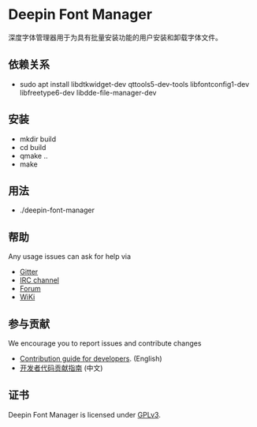 # Deepin Font Manager

深度字体管理器用于为具有批量安装功能的用户安装和卸载字体文件。

## 依赖关系

* sudo apt install libdtkwidget-dev qttools5-dev-tools libfontconfig1-dev libfreetype6-dev libdde-file-manager-dev

## 安装

* mkdir build
* cd build
* qmake ..
* make

## 用法

* ./deepin-font-manager

## 帮助

Any usage issues can ask for help via

* [Gitter](https://gitter.im/orgs/linuxdeepin/rooms)
* [IRC channel](https://webchat.freenode.net/?channels=deepin)
* [Forum](https://bbs.deepin.org)
* [WiKi](https://wiki.deepin.org/)

## 参与贡献

We encourage you to report issues and contribute changes

* [Contribution guide for developers](https://github.com/linuxdeepin/developer-center/wiki/Contribution-Guidelines-for-Developers-en). (English)
* [开发者代码贡献指南](https://github.com/linuxdeepin/developer-center/wiki/Contribution-Guidelines-for-Developers) (中文)

## 证书

Deepin Font Manager is licensed under [GPLv3](LICENSE).


